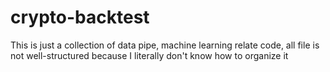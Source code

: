 # crypto-backtest
This is just a collection of data pipe, machine learning relate code, all file is not well-structured because I 
literally don't know how to organize it


